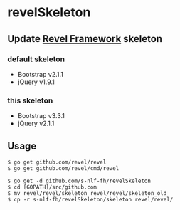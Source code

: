 revelSkeleton
============

## Update [Revel Framework](http://revel.github.io) skeleton

### default skeleton
- Bootstrap v2.1.1
- jQuery v1.9.1

### this skeleton
- Bootstrap v3.3.1
- jQuery v2.1.1


## Usage
```
$ go get github.com/revel/revel
$ go get github.com/revel/cmd/revel

$ go get -d github.com/s-nlf-fh/revelSkeleton
$ cd [GOPATH]/src/github.com
$ mv revel/revel/skeleton revel/revel/skeleton_old
$ cp -r s-nlf-fh/revelSkeleton/skeleton revel/revel/
```
